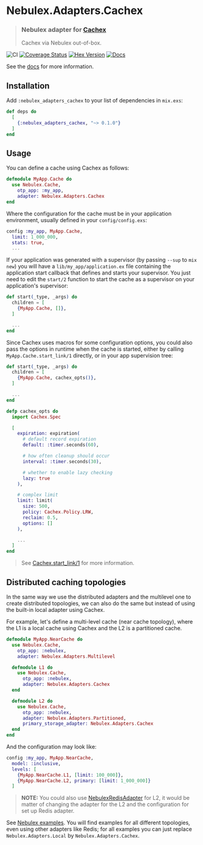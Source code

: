 # Nebulex.Adapters.Cachex
> ### Nebulex adapter for [Cachex][Cachex]
> Cachex via Nebulex out-of-box.

[Cachex]: https://github.com/whitfin/cachex

![CI](https://github.com/cabol/nebulex_adapters_cachex/workflows/CI/badge.svg)
[![Coverage Status](https://coveralls.io/repos/github/cabol/nebulex_adapters_cachex/badge.svg?branch=main)](https://coveralls.io/github/cabol/nebulex_adapters_cachex?branch=main)
[![Hex Version](https://img.shields.io/hexpm/v/nebulex_adapters_cachex.svg)](https://hex.pm/packages/nebulex_adapters_cachex)
[![Docs](https://img.shields.io/badge/docs-hexpm-blue.svg)](https://hexdocs.pm/nebulex_adapters_cachex)

See the [docs](https://hexdocs.pm/nebulex_adapters_cachex/)
for more information.

## Installation

Add `:nebulex_adapters_cachex` to your list of dependencies in `mix.exs`:

```elixir
def deps do
  [
    {:nebulex_adapters_cachex, "~> 0.1.0"}
  ]
end
```

## Usage

You can define a cache using Cachex as follows:

```elixir
defmodule MyApp.Cache do
  use Nebulex.Cache,
    otp_app: :my_app,
    adapter: Nebulex.Adapters.Cachex
end
```

Where the configuration for the cache must be in your application
environment, usually defined in your `config/config.exs`:

```elixir
config :my_app, MyApp.Cache,
  limit: 1_000_000,
  stats: true,
  ...
```

If your application was generated with a supervisor (by passing `--sup`
to `mix new`) you will have a `lib/my_app/application.ex` file containing
the application start callback that defines and starts your supervisor.
You just need to edit the `start/2` function to start the cache as a
supervisor on your application's supervisor:

```elixir
def start(_type, _args) do
  children = [
    {MyApp.Cache, []},
  ]

  ...
end
```

Since Cachex uses macros for some configuration options, you could also
pass the options in runtime when the cache is started, either by calling
`MyApp.Cache.start_link/1` directly, or in your app supervision tree:

```elixir
def start(_type, _args) do
  children = [
    {MyApp.Cache, cachex_opts()},
  ]

  ...
end

defp cachex_opts do
  import Cachex.Spec

  [
    expiration: expiration(
      # default record expiration
      default: :timer.seconds(60),

      # how often cleanup should occur
      interval: :timer.seconds(30),

      # whether to enable lazy checking
      lazy: true
    ),

    # complex limit
    limit: limit(
      size: 500,
      policy: Cachex.Policy.LRW,
      reclaim: 0.5,
      options: []
    ),

    ...
  ]
end
```

> See [Cachex.start_link/1][cachex_start_link] for more information.

[cachex_start_link]: https://hexdocs.pm/cachex/Cachex.html#start_link/1

## Distributed caching topologies

In the same way we use the distributed adapters and the multilevel one to
create distributed topologies, we can also do the same but instead of using
the built-in local adapter using Cachex.

For example, let's define a multi-level cache (near cache topology), where
the L1 is a local cache using Cachex and the L2 is a partitioned cache.

```elixir
defmodule MyApp.NearCache do
  use Nebulex.Cache,
    otp_app: :nebulex,
    adapter: Nebulex.Adapters.Multilevel

  defmodule L1 do
    use Nebulex.Cache,
      otp_app: :nebulex,
      adapter: Nebulex.Adapters.Cachex
  end

  defmodule L2 do
    use Nebulex.Cache,
      otp_app: :nebulex,
      adapter: Nebulex.Adapters.Partitioned,
      primary_storage_adapter: Nebulex.Adapters.Cachex
  end
end
```

And the configuration may look like:

```elixir
config :my_app, MyApp.NearCache,
  model: :inclusive,
  levels: [
    {MyApp.NearCache.L1, [limit: 100_000]},
    {MyApp.NearCache.L2, primary: [limit: 1_000_000]}
  ]
```

> **NOTE:** You could also use [NebulexRedisAdapter][nbx_redis_adapter] for L2,
  it would be matter of changing the adapter for the L2 and the configuration
  for set up Redis adapter.

See [Nebulex examples](https://github.com/cabol/nebulex_examples). You will
find examples for all different topologies, even using other adapters like
Redis; for all examples you can just replace `Nebulex.Adapters.Local` by
`Nebulex.Adapters.Cachex`.

[nbx_redis_adapter]: https://github.com/cabol/nebulex_redis_adapter
